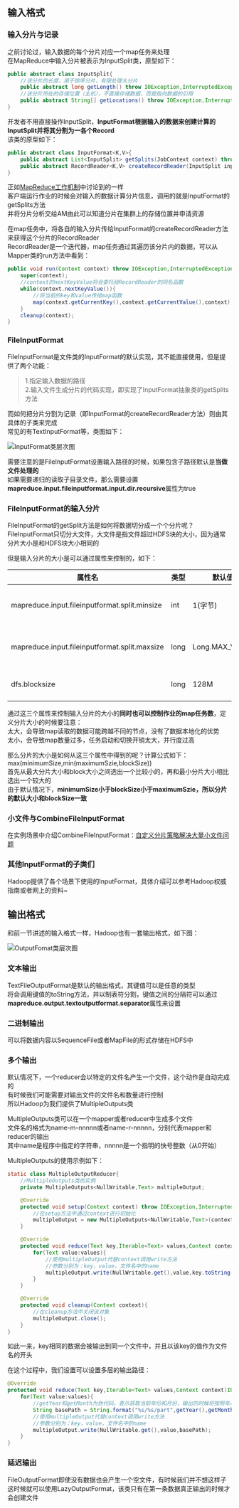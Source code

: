 ## 输入格式

### 输入分片与记录

之前讨论过，输入数据的每个分片对应一个map任务来处理   
在MapReduce中输入分片被表示为InputSplit类，原型如下：

```java
public abstract class InputSplit{
	//该分片的长度，用于排序分片，有限处理大分片
	public abstract long getLength() throw IOException,InterruptedException;
	//该分片所在的存储位置（主机），不直接存储数据，而是指向数据的引用
	public abstract String[] getLocations() throw IOException,InterruptedException;
}
```

开发者不用直接操作InputSplit，**InputFormat根据输入的数据来创建计算的InputSplit并将其分割为一各个Record**   
该类的原型如下：

```java
public abstract class InputFormat<K,V>{
	public abstract List<InputSplit> getSplits(JobContext context) throw IOException,InterruptedException;
	public abstract RecordReader<K,V> createRecordReader(InputSplit inputSplit,TaskAttemptContext context) throw IOException,InterruptedException;
}
```

正如[MapReduce工作机制](http://www.xiaohei.info/2016/05/07/mapreduce-works/)中讨论到的一样   
客户端运行作业的时候会对输入的数据计算分片信息，调用的就是InputFormat的getSplits方法   
并将分片分析交给AM由此可以知道分片在集群上的存储位置并申请资源

在map任务中，将各自的输入分片传给InputFormat的createRecordReader方法来获得这个分片的RecordReader   
RecordReader是一个迭代器，map任务通过其遍历该分片内的数据，可以从Mapper类的run方法中看到：

```java
public void run(Context context) throw IOException,InterruptedException{
	super(context);
	//context的nextKeyValue将会委托给RecordReader的同名函数
	while(context.nextKeyValue()){
		//将当前的key和value传给map函数
		map(context.getCurrentKey(),context.getCurrentValue(),context);
	}
	cleanup(context);
}
```

### FileInputFormat

FileInputFormat是文件类的InputFormat的默认实现，其不能直接使用，但是提供了两个功能：

> 1.指定输入数据的路径   
> 2.输入文件生成分片的代码实现，即实现了InputFormat抽象类的getSplits方法

而如何把分片分割为记录（即InputFormat的createRecordReader方法）则由其具体的子类来完成   
常见的有TextInputFormat等，类图如下：

![InputFormat类层次图](/images/inputformat-class.png)

需要注意的是FileInputFormat设置输入路径的时候，如果包含子路径默认是**当做文件处理的**   
如果需要递归的读取子目录文件，那么需要设置**mapreduce.input.fileinputformat.input.dir.recursive**属性为true

### FileInputFormat的输入分片

FileInputFormat的getSplit方法是如何将数据切分成一个个分片呢？   
FileInputFormat只切分大文件，大文件是指文件超过HDFS块的大小，因为通常分片大小是和HDFS块大小相同的   

但是输入分片的大小是可以通过属性来控制的，如下：

|属性名|类型|默认值|描述|
|---|---|---|---|
|mapreduce.input.fileinputformat.split.minsize|int|1(字节)|Input Split的最小值|
|mapreduce.input.fileinputformat.split.maxsize|long|Long.MAX_VALUE|Input Split的最大值|
|dfs.blocksize|long|128M|HDFS块大小|

通过这三个属性来控制输入分片的大小的**同时也可以控制作业的map任务数**，定义分片大小的时候要注意：   
太大，会导致map读取的数据可能跨越不同的节点，没有了数据本地化的优势   
太小，会导致map数量过多，任务启动和切换开销太大，并行度过高

那么分片的大小是如何从这三个属性中得到的呢？计算公式如下：   
max(minimumSize,min(maximumSzie,blockSize))   
首先从最大分片大小和block大小之间选出一个比较小的，再和最小分片大小相比选出一个较大的   
由于默认情况下，**minimumSize小于blockSize小于maximumSzie，所以分片的默认大小和blockSize一致**

### 小文件与CombineFileInputFormat

在实例场景中介绍CombineFileInputFormat：[自定义分片策略解决大量小文件问题](http://www.xiaohei.info/2016/03/01/mapreduce-custom-split/)

### 其他InputFormat的子类们

Hadoop提供了各个场景下使用的InputFormat，具体介绍可以参考Hadoop权威指南或者网上的资料~

## 输出格式

和前一节讲述的输入格式一样，Hadoop也有一套输出格式，如下图：

![OutputFomat类层次图](/images/outputformat-class.jpg)

### 文本输出

TextFileOutputFormat是默认的输出格式，其键值可以是任意的类型   
将会调用键值的toString方法，并以制表符分割，键值之间的分隔符可以通过**mapreduce.output.textoutputformat.separator**属性来设置   

### 二进制输出

可以将数据内容以SequenceFile或者MapFile的形式存储在HDFS中

### 多个输出

默认情况下，一个reducer会以特定的文件名产生一个文件，这个动作是自动完成的   
有时候我们可能需要对输出文件的文件名和数量进行控制   
所以Hadoop为我们提供了MultipleOutputs类

MultipleOutputs类可以在一个mapper或者reducer中生成多个文件   
文件名的格式为name-m-nnnnn或者name-r-nnnnn，分别代表mapper和reducer的输出   
其中name是程序中指定的字符串，nnnnn是一个指明的快号整数（从0开始）

MultipleOutputs的使用示例如下：

```java
static class MultipleOutputReducer{
	//MultipleOutputs类的实例
	private MultipleOutputs<NullWritable,Text> multipleOutput;

	@Override
	protected void setup(Context context) throw IOException,InterruptedException{
		//在setup方法中通过context进行初始化
		multipleOutput = new MultipleOutputs<NullWritable,Text>(context);
	}

	@Override
	protected void reduce(Text key,Iterable<Text> values,Context context)IOException,InterruptedException{
		for(Text value:values){
			//使用multipleOutput代替context调用write方法
			//参数分别为：key，value，文件名中的name
			multipleOutput.write(NullWritable.get(),value,key.toString());
		}
	}

	@Override
	protected void cleanup(Context context){
		//在cleanup方法中关闭该对象
		multipleOutput.close();
	}
}
```

如此一来，key相同的数据会被输出到同一个文件中，并且以该key的值作为文件名的开头

在这个过程中，我们设置可以设置多层的输出路径：

```java
@Override
protected void reduce(Text key,Iterable<Text> values,Context context)IOException,InterruptedException{
	for(Text value:values){
		//getYear和getMonth为伪代码，表示获取当前年份和月份，输出的时候将按照年月的路径输出
		String basePath = String.format("%s/%s/part",getYear(),getMonth())
		//使用multipleOutput代替context调用write方法
		//参数分别为：key，value，文件名中的name
		multipleOutput.write(NullWritable.get(),value,basePath);
	}
}
```

### 延迟输出

FileOutputFormat即使没有数据也会产生一个空文件，有时候我们并不想这样子   
这时候就可以使用LazyOutputFormat，该类只有在第一条数据真正输出的时候才会创建文件